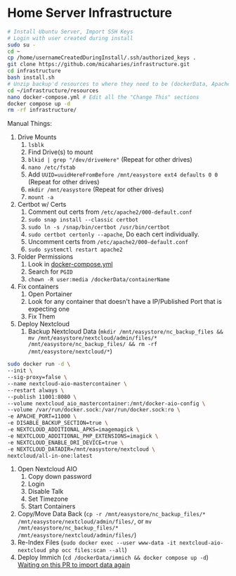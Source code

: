 # Home Server Infrastructure

```bash
# Install Ubuntu Server, Import SSH Keys
# Login with user created during install
sudo su -
cd ~
cp /home/usernameCreatedDuringInstall/.ssh/authorized_keys .
git clone https://github.com/micaharies/infrastructure.git
cd infrastructure
bash install.sh
# Unzip backup'd resources to where they need to be (dockerData, Apache2 Configs)
cd ~/infrastructure/resources
nano docker-compose.yml # Edit all the "Change This" sections
docker compose up -d
rm -rf infrastructure/
```

Manual Things:
1. Drive Mounts 
   1. `lsblk` 
   2. Find Drive(s) to mount
   3. `blkid | grep "/dev/driveHere"` (Repeat for other drives)
   4. `nano /etc/fstab`
   5. Add `UUID=uuidHereFromBefore /mnt/easystore ext4 defaults 0 0` (Repeat for other drives)
   6. `mkdir /mnt/easystore` (Repeat for other drives)
   7. `mount -a`
2. Certbot w/ Certs 
   1. Comment out certs from `/etc/apache2/000-default.conf`
   2. `sudo snap install --classic certbot`
   3. `sudo ln -s /snap/bin/certbot /usr/bin/certbot`
   4. `sudo certbot certonly --apache`, Do each cert individually.
   5. Uncomment certs from `/etc/apache2/000-default.conf`
   6. `sudo systemctl restart apache2`
3. Folder Permissions 
   1. Look in [docker-compose.yml](https://github.com/micaharies/infrastructure/blob/main/resources/docker-compose.yml)
   2. Search for `PGID`
   3. `chown -R user:media /dockerData/containerName`
4. Fix containers
   1. Open Portainer
   2. Look for any container that doesn't have a IP/Published Port that is expecting one
   3. Fix Them
5. Deploy Nextcloud
   1. Backup Nextcloud Data (`mkdir /mnt/easystore/nc_backup_files && mv /mnt/easystore/nextcloud/admin/files/* /mnt/easystore/nc_backup_files/ && rm -rf /mnt/easystore/nextcloud/*`)
```bash
sudo docker run -d \
--init \
--sig-proxy=false \
--name nextcloud-aio-mastercontainer \
--restart always \
--publish 11001:8080 \
--volume nextcloud_aio_mastercontainer:/mnt/docker-aio-config \
--volume /var/run/docker.sock:/var/run/docker.sock:ro \
-e APACHE_PORT=11000 \
-e DISABLE_BACKUP_SECTION=true \
-e NEXTCLOUD_ADDITIONAL_APKS=imagemagick \
-e NEXTCLOUD_ADDITIONAL_PHP_EXTENSIONS=imagick \
-e NEXTCLOUD_ENABLE_DRI_DEVICE=true \
-e NEXTCLOUD_DATADIR=/mnt/easystore/nextcloud \
nextcloud/all-in-one:latest
```
   1. Open Nextcloud AIO
      1. Copy down password
      2. Login
      3. Disable Talk
      4. Set Timezone
      5. Start Containers
   2. Copy/Move Data Back (`cp -r /mnt/easystore/nc_backup_files/* /mnt/easystore/nextcloud/admin/files/`, or `mv /mnt/easystore/nc_backup_files/* /mnt/easystore/nextcloud/admin/files/`)
   3. Re-Index Files (`sudo docker exec --user www-data -it nextcloud-aio-nextcloud php occ files:scan --all`)
1. Deploy Immich (`cd /dockerData/immich && docker compose up -d`) [Waiting on this PR to import data again](https://github.com/immich-app/immich/pull/3124)
